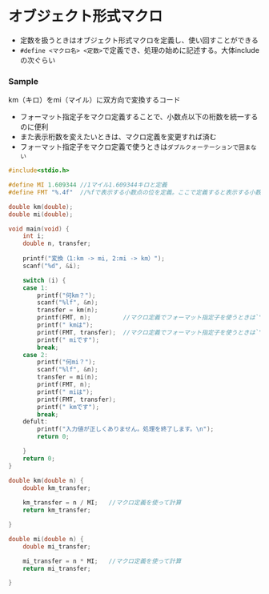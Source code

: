 # オブジェクト形式マクロ
- 定数を扱うときはオブジェクト形式マクロを定義し、使い回すことができる
- `#define <マクロ名> <定数>`で定義でき、処理の始めに記述する。大体includeの次ぐらい

### Sample
km（キロ）をmi（マイル）に双方向で変換するコード
- フォーマット指定子をマクロ定義することで、小数点以下の桁数を統一するのに便利
- また表示桁数を変えたいときは、マクロ定義を変更すれば済む
- フォーマット指定子をマクロ定義で使うときは`ダブルクォーテーションで囲まない`  
  
```c
#include<stdio.h>

#define MI 1.609344 //1マイル1.609344キロと定義
#define FMT "%.4f"  //%fで表示する小数点の位を定義。ここで定義すると表示する小数点の位を統一できるのと表示桁数を変えたい場合はマクロを変えるだけで済む

double km(double);
double mi(double);

void main(void) {
	int i;
	double n, transfer;
	
	printf("変換（1:km -> mi, 2:mi -> km）");
	scanf("%d", &i);

	switch (i) {
	case 1:
		printf("何km？");
		scanf("%lf", &n);
		transfer = km(n);
		printf(FMT, n);         //マクロ定義でフォーマット指定子を使うときは`"（ダブルクォーテーション）`で囲まない
		printf(" kmは");
		printf(FMT, transfer);  //マクロ定義でフォーマット指定子を使うときは`"（ダブルクォーテーション）`で囲まない
		printf(" miです");
		break;
	case 2:
		printf("何mi？");
		scanf("%lf", &n);
		transfer = mi(n);
		printf(FMT, n);
		printf(" miは");
		printf(FMT, transfer);
		printf(" kmです");
		break;
	defult:
		printf("入力値が正しくありません。処理を終了します。\n");
		return 0;

	}
	return 0;
}

double km(double n) {
	double km_transfer;
	
	km_transfer = n / MI;	//マクロ定義を使って計算
	return km_transfer;

}

double mi(double n) {
	double mi_transfer;

	mi_transfer = n * MI;   //マクロ定義を使って計算
	return mi_transfer;	

}
```

